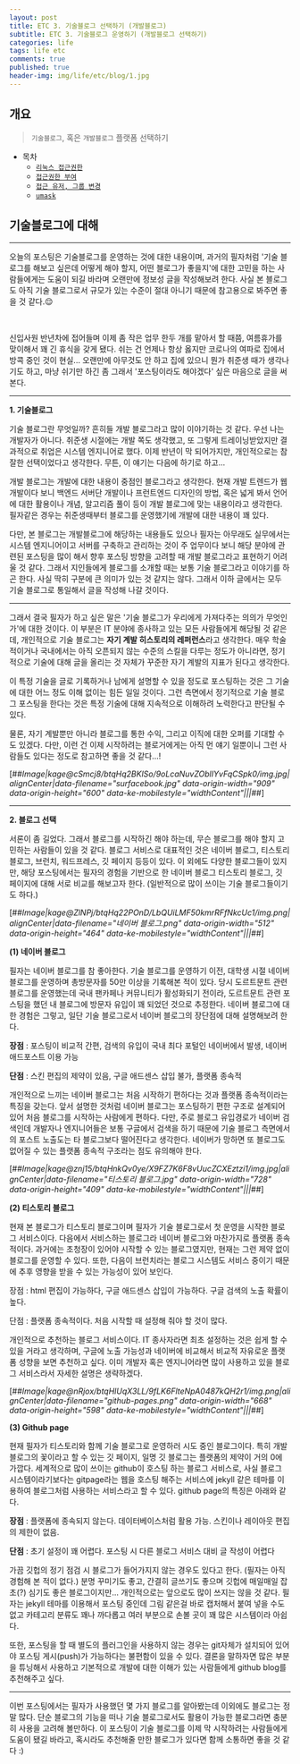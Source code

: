 ```yaml
---
layout: post
title: ETC 3. 기술블로그 선택하기 (개발블로그)
subtitle: ETC 3. 기술블로그 운영하기 (개발블로그 선택하기)
categories: life
tags: life etc
comments: true
published: true
header-img: img/life/etc/blog/1.jpg
---
```


## 개요
> `기술블로그`, 혹은 `개발블로그` 플랫폼 선택하기
  
- 목차
	- [`리눅스 접근권한`](#1-리눅스-접근권한)
	- [`접근권한 부여`](#2-접근권한-부여)
	- [`접근 유저, 그룹 변경`](#3-접근-유저-그룹-변경)
	- [`umask`](#4-umask)
  
## 기술블로그에 대해
---
오늘의 포스팅은 기술블로그를 운영하는 것에 대한 내용이며, 과거의 필자처럼 '기술 블로그를 해보고 싶은데 어떻게 해야 할지, 어떤 블로그가 좋을지'에 대한 고민을 하는 사람들에게는 도움이 되길 바라며 오랜만에 정보성 글을 작성해보려 한다. 사실 본 블로그도 아직 기술 블로그로서 규모가 있는 수준이 절대 아니기 때문에 참고용으로 봐주면 좋을 것 같다.😌

<br>





신입사원 반년차에 접어들며 이제 좀 작은 업무 한두 개를 맡아서 할 때쯤, 여름휴가를 맞이해서 꽤 긴 휴식을 갖게 됐다. 쉬는 건 언제나 항상 옳지만 코로나의 여파로 집에서 방콕 중인 것이 현실... 오랜만에 아무것도 안 하고 집에 있으니 뭔가 취준생 때가 생각나기도 하고, 마냥 쉬기만 하긴 좀 그래서 '포스팅이라도 해야겠다' 싶은 마음으로 글을 써본다.

---

**1\. 기술블로그**

기술 블로그란 무엇일까? 흔히들 개발 블로그라고 많이 이야기하는 것 같다. 우선 나는 개발자가 아니다. 취준생 시절에는 개발 쪽도 생각했고, 또 그렇게 트레이닝받았지만 결과적으로 취업은 시스템 엔지니어로 했다. 이제 반년이 막 되어가지만, 개인적으로는 참 잘한 선택이었다고 생각한다. 무튼, 이 얘기는 다음에 하기로 하고...

개발 블로그는 개발에 대한 내용이 중점인 블로그라고 생각한다. 현재 개발 트렌드가 웹 개발이다 보니 백엔드 서버단 개발이나 프런트엔드 디자인의 방법, 혹은 넓게 봐서 언어에 대한 활용이나 개념, 알고리즘 풀이 등이 개발 블로그에 맞는 내용이라고 생각한다. 필자같은 경우는 취준생때부터 블로그를 운영했기에 개발에 대한 내용이 꽤 있다.

다만, 본 블로그는 개발블로그에 해당하는 내용들도 있으나 필자는 아무래도 실무에서는 시스템 엔지니어이고 서버를 구축하고 관리하는 것이 주 업무이다 보니 해당 분야에 관련된 포스팅을 많이 해서 향후 포스팅 방향을 고려할 때 개발 블로그라고 표현하기 어려울 것 같다. 그래서 지인들에게 블로그를 소개할 때는 보통 기술 블로그라고 이야기를 하곤 한다. 사실 딱히 구분에 큰 의미가 있는 것 같지는 않다. 그래서 이하 글에서는 모두 기술 블로그로 통일해서 글을 작성해 나갈 것이다.

---

그래서 결국 필자가 하고 싶은 말은 '기술 블로그가 우리에게 가져다주는 의의가 무엇인가'에 대한 것이다. 이 부분은 IT 분야에 종사하고 있는 모든 사람들에게 해당될 것 같은데, 개인적으로 기술 블로그는 **자기 계발 히스토리의 레퍼런스**라고 생각한다. 매우 학술적이거나 국내에서는 아직 오픈되지 않는 수준의 스킬을 다루는 정도가 아니라면, 정기적으로 기술에 대해 글을 올리는 것 자체가 꾸준한 자기 계발의 지표가 된다고 생각한다.

이 특정 기술을 글로 기록하거나 남에게 설명할 수 있을 정도로 포스팅하는 것은 그 기술에 대한 어느 정도 이해 없이는 힘든 일일 것이다. 그런 측면에서 정기적으로 기술 블로그 포스팅을 한다는 것은 특정 기술에 대해 지속적으로 이해하려 노력한다고 판단될 수 있다.

물론, 자기 계발뿐만 아니라 블로그를 통한 수익, 그리고 이직에 대한 오퍼를 기대할 수 도 있겠다. 다만, 이런 건 이제 시작하려는 블로거에게는 아직 먼 얘기 일뿐이니 그런 사람들도 있다는 정도로 참고하면 좋을 것 같다...!

[##_Image|kage@cSmcj8/btqHq2BKlSo/9oLcaNuvZOblIYvFqCSpk0/img.jpg|alignCenter|data-filename="surfacebook.jpg" data-origin-width="909" data-origin-height="600" data-ke-mobilestyle="widthContent"|||_##]

---

**2\. 블로그 선택**

서론이 좀 길었다. 그래서 블로그를 시작하긴 해야 하는데, 무슨 블로그를 해야 할지 고민하는 사람들이 있을 것 같다. 블로그 서비스로 대표적인 것은 네이버 블로그, 티스토리 블로그, 브런치, 워드프레스, 깃 페이지 등등이 있다. 이 외에도 다양한 블로그들이 있지만, 해당 포스팅에서는 필자의 경험을 기반으로 한 네이버 블로그 티스토리 블로그, 깃 페이지에 대해 서로 비교를 해보고자 한다. (일반적으로 많이 쓰이는 기술 블로그들이기도 하다.)

[##_Image|kage@ZlNPj/btqHq22POnD/LbQUiLMF50kmrRFfNkcUc1/img.png|alignCenter|data-filename="네이버 블로그.png" data-origin-width="512" data-origin-height="464" data-ke-mobilestyle="widthContent"|||_##]

**(1) 네이버 블로그**

필자는 네이버 블로그를 참 좋아한다. 기술 블로그를 운영하기 이전, 대학생 시절 네이버 블로그를 운영하며 총방문자를 50만 이상을 기록해본 적이 있다. 당시 도르트문트 관련 블로그를 운영했는데 국내 팬카페나 커뮤니티가 활성화되기 전이라, 도르트문트 관련 포스팅을 했던 내 블로그에 방문자 유입이 꽤 되었던 것으로 추정한다. 네이버 블로그에 대한 경험은 그렇고, 일단 기술 블로그로서 네이버 블로그의 장단점에 대해 설명해보려 한다.

**장점** : 포스팅이 비교적 간편, 검색의 유입이 국내 최다 포털인 네이버에서 발생, 네이버 애드포스트 이용 가능

**단점** : 스킨 편집의 제약이 있음, 구글 애드센스 삽입 불가, 플랫폼 종속적

개인적으로 느끼는 네이버 블로그는 처음 시작하기 편하다는 것과 플랫폼 종속적이라는 특징을 갖는다. 앞서 설명한 것처럼 네이버 블로그는 포스팅하기 편한 구조로 설계되어 있어 처음 블로그를 시작하는 사람에게 편하다. 다만, 주로 블로그 유입경로가 네이버 검색인데 개발자나 엔지니어들은 보통 구글에서 검색을 하기 때문에 기술 블로그 측면에서의 포스트 노출도는 타 블로그보다 떨어진다고 생각한다. 네이버가 망하면 또 블로그도 없어질 수 있는 플랫폼 종속적 구조라는 점도 유의해야 한다.

[##_Image|kage@znj15/btqHnkQv0ye/X9FZ7K6F8vUucZCXEztzi1/img.jpg|alignCenter|data-filename="티스토리 블로그.jpg" data-origin-width="728" data-origin-height="409" data-ke-mobilestyle="widthContent"|||_##]

**(2) 티스토리 블로그**

현재 본 블로그가 티스토리 블로그이며 필자가 기술 블로그로서 첫 운영을 시작한 블로그 서비스이다. 다음에서 서비스하는 블로그라 네이버 블로그와 마찬가지로 플랫폼 종속적이다. 과거에는 초청장이 있어야 시작할 수 있는 블로그였지만, 현재는 그런 제약 없이 블로그를 운영할 수 있다. 또한, 다음이 브런치라는 블로그 시스템도 서비스 중이기 때문에 추후 영향을 받을 수 있는 가능성이 있어 보인다. 

장점 : html 편집이 가능하다, 구글 애드센스 삽입이 가능하다. 구글 검색의 노출 확률이 높다.

단점 : 플랫폼 종속적이다. 처음 시작할 때 설정해 줘야 할 것이 많다. 

개인적으로 추천하는 블로그 서비스이다. IT 종사자라면 최초 설정하는 것은 쉽게 할 수 있을 거라고 생각하며, 구글에 노출 가능성과 네이버에 비교해서 비교적 자유로운 플랫폼 성향을 보면 추천하고 싶다. 이미 개발자 혹은 엔지니어라면 많이 사용하고 있을 블로그 서비스라서 자세한 설명은 생략하겠다.

[##_Image|kage@nRjox/btqHlUqX3LL/9fLK6FlteNpA0487kQH2r1/img.png|alignCenter|data-filename="github-pages.png" data-origin-width="668" data-origin-height="598" data-ke-mobilestyle="widthContent"|||_##]

**(3) Github page**

현재 필자가 티스토리와 함께 기술 블로그로 운영하러 시도 중인 블로그이다. 특히 개발 블로그의 꽃이라고 할 수 있는 깃 페이지, 일명 깃 블로그는 플랫폼의 제약이 거의 0에 가깝다. 세계적으로 많이 쓰이는 github이 호스팅 하는 블로그 서비스로, 사실 블로그 시스템이라기보다는 gitpage라는 웹을 호스팅 해주는 서비스에 jekyll 같은 테마를 이용하여 블로그처럼 사용하는 서비스라고 할 수 있다. github page의 특징은 아래와 같다.

**장점** : 플랫폼에 종속되지 않는다. 데이터베이스처럼 활용 가능. 스킨이나 레이아웃 편집의 제한이 없음.

**단점** : 초기 설정이 꽤 어렵다. 포스팅 시 다른 블로그 서비스 대비 글 작성이 어렵다

가끔 깃헙의 정기 점검 시 블로그가 들어가지지 않는 경우도 있다고 한다. (필자는 아직 경험해 본 적이 없다.) 분명 꾸미기도 좋고, 간결히 글쓰기도 좋으며 깃헙에 매일매일 잡초(?) 심기도 좋은 블로그이지만... 개인적으로는 앞으로도 많이 쓰지는 않을 것 같다. 필자는 jekyll 테마를 이용해서 포스팅 중인데 그림 같은걸 바로 캡처해서 붙여 넣을 수도 없고 카테고리 분류도 꽤나 까다롭고 여러 부분으로 손볼 곳이 꽤 많은 시스템이라 아쉽다. 

또한, 포스팅을 할 때 별도의 플러그인을 사용하지 않는 경우는 git자체가 설치되어 있어야 포스팅 게시(push)가 가능하다는 불편함이 있을 수 있다. 결론을 말하자면 많은 부분을 튜닝해서 사용하고 기본적으로 개발에 대한 이해가 있는 사람들에게 github blog를 추천해주고 싶다.

---

이번 포스팅에서는 필자가 사용했던 몇 가지 블로그를 알아봤는데 이외에도 블로그는 정말 많다. 단순 블로그의 기능을 떠나 기술 블로그로서도 활용이 가능한 블로그라면 충분히 사용을 고려해 볼만하다. 이 포스팅이 기술 블로그를 이제 막 시작하려는 사람들에게 도움이 됐길 바라고, 혹시라도 추천해줄 만한 블로그가 있다면 함께 소통하면 좋을 것 같다 :)

